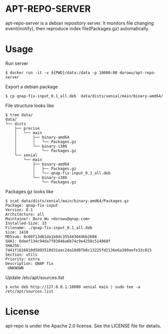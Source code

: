 APT-REPO-SERVER
=========================

apt-repo-server is a debian repository server. It monitors file changing event(inotify), then reproduce index file(Packages.gz) automatically.

Usage
=======================

Run server

```
$ docker run -it -v ${PWD}/data:/data -p 10000:80 dorowu/apt-repo-server
```

Export a debian package
```
$ cp qnap-fix-input_0.1_all.deb  data/dists/xenial/main/binary-amd64/
```

File structure looks like
```
$ tree data/
data/
└── dists
    ├── precise
    │   └── main
    │       ├── binary-amd64
    │       │   └── Packages.gz
    │       └── binary-i386
    │           └── Packages.gz
    └── xenial
        └── main
            ├── binary-amd64
            │   ├── Packages.gz
            │   └── qnap-fix-input_0.1_all.deb
            └── binary-i386
                └── Packages.gz
```

Packages.gz looks like
```
$ zcat data/dists/xenial/main/binary-amd64/Packages.gz
Package: qnap-fix-input
Version: 0.1
Architecture: all
Maintainer: Doro Wu <dorowu@qnap.com>
Installed-Size: 33
Filename: ./qnap-fix-input_0.1_all.deb
Size: 1410
MD5sum: 8c08f13d61da1b8dc355443044bb2608
SHA1: 6deef134c94da7f03846a6b74c9e4258c514868f
SHA256: 7441f1616810d5893510d31eac2da18d07b8c13225fd2136e6a380aefe33c815
Section: utils
Priority: extra
Description: QNAP fix
 UNKNOWN
```

Update /etc/apt/sources.list
```
$ echo deb http://127.0.0.1:10000 xenial main | sudo tee -a /etc/apt/sources.list
```


License
==================

apt-repo is under the Apache 2.0 license. See the LICENSE file for details.
